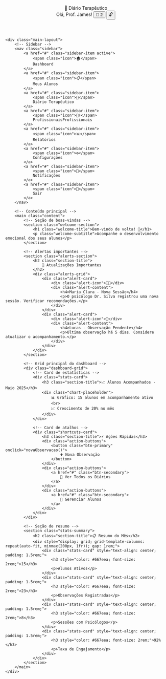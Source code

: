
<!DOCTYPE html>
<html lang="pt-BR">
<head>
    <meta charset="UTF-8">
    <meta name="viewport" content="width=device-width, initial-scale=1.0">
    <title>Diário Terapêutico - Dashboard</title>
     <link rel="stylesheet" href="main.css">
</head>
<body>
    <!-- Header -->
    <header class="header">
        <div class="logo">
            🧠 Diário Terapêutico
        </div>
        <div class="user-info">
            <span>Olá, Prof. James!</span>
            <button class="notification-btn" onclick="toggleNotifications()">
                🔔
                <span class="notification-badge">2</span>
            </button>
            <button class="exit-btn" onclick="logout()">
                🔓
            </button>
        </div>
    </header>

    <div class="main-layout">
        <!-- Sidebar -->
        <nav class="sidebar">
            <a href="#" class="sidebar-item active">
                <span class="icon">🏠</span>
                Dashboard
            </a>
            <a href="#" class="sidebar-item">
                <span class="icon">📋</span>
                Meus Alunos
            </a>
            <a href="#" class="sidebar-item">
                <span class="icon">🧠</span>
                Diário Terapêutico
            </a>
            <a href="#" class="sidebar-item">
                <span class="icon">🧑‍⚕️</span>
                ProfissionaisProfissionais
            </a>
            <a href="#" class="sidebar-item">
                <span class="icon">📊</span>
                Relatórios
            </a>
            <a href="#" class="sidebar-item">
                <span class="icon">⚙️</span>
                Configurações
            </a>
            <a href="#" class="sidebar-item">
                <span class="icon">🔔</span>
                Notificações
            </a>
            <a href="#" class="sidebar-item">
                <span class="icon">🚪</span>
                Sair
            </a>
        </nav>

        <!-- Conteúdo principal -->
        <main class="content">
            <!-- Seção de boas-vindas -->
            <section class="welcome-section">
                <h1 class="welcome-title">Bem-vindo de volta! 👋</h1>
                <p class="welcome-subtitle">Acompanhe o desenvolvimento emocional dos seus alunos</p>
            </section>

            <!-- Alertas importantes -->
            <section class="alerts-section">
                <h2 class="section-title">
                    🔔 Atualizações Importantes
                </h2>
                <div class="alerts-grid">
                    <div class="alert-card">
                        <div class="alert-icon">👩‍🎓</div>
                        <div class="alert-content">
                            <h4>Maria Clara - Nova Sessão</h4>
                            <p>O psicólogo Dr. Silva registrou uma nova sessão. Verificar recomendações.</p>
                        </div>
                    </div>
                    <div class="alert-card">
                        <div class="alert-icon">📝</div>
                        <div class="alert-content">
                            <h4>Lucas - Observação Pendente</h4>
                            <p>Última observação há 5 dias. Considere atualizar o acompanhamento.</p>
                        </div>
                    </div>
                </div>
            </section>

            <!-- Grid principal do dashboard -->
            <div class="dashboard-grid">
                <!-- Card de estatísticas -->
                <div class="stats-card">
                    <h3 class="section-title">📈 Alunos Acompanhados - Maio 2025</h3>
                    <div class="chart-placeholder">
                        📊 Gráfico: 15 alunos em acompanhamento ativo
                        <br>
                        📈 Crescimento de 20% no mês
                    </div>
                </div>

                <!-- Card de atalhos -->
                <div class="shortcuts-card">
                    <h3 class="section-title">⚡ Ações Rápidas</h3>
                    <div class="action-buttons">
                        <button class="btn-primary" onclick="novaObservacao()">
                            ➕ Nova Observação
                        </button>
                    </div>
                    <div class="action-buttons">
                        <a href="#" class="btn-secondary">
                            📖 Ver Todos os Diários
                        </a>
                    </div>
                    <div class="action-buttons">
                        <a href="#" class="btn-secondary">
                            👥 Gerenciar Alunos
                        </a>
                    </div>
                </div>
            </div>

            <!-- Seção de resumo -->
            <section class="stats-summary">
                <h2 class="section-title">📋 Resumo do Mês</h2>
                <div style="display: grid; grid-template-columns: repeat(auto-fit, minmax(200px, 1fr)); gap: 1rem;">
                    <div class="stats-card" style="text-align: center; padding: 1.5rem;">
                        <h3 style="color: #667eea; font-size: 2rem;">15</h3>
                        <p>Alunos Ativos</p>
                    </div>
                    <div class="stats-card" style="text-align: center; padding: 1.5rem;">
                        <h3 style="color: #667eea; font-size: 2rem;">23</h3>
                        <p>Observações Registradas</p>
                    </div>
                    <div class="stats-card" style="text-align: center; padding: 1.5rem;">
                        <h3 style="color: #667eea; font-size: 2rem;">8</h3>
                        <p>Sessões com Psicólogos</p>
                    </div>
                    <div class="stats-card" style="text-align: center; padding: 1.5rem;">
                        <h3 style="color: #667eea; font-size: 2rem;">92%</h3>
                        <p>Taxa de Engajamento</p>
                    </div>
                </div>
            </section>
        </main>
    </div>

   <script src="main.js"></script>
</body>
</html>
